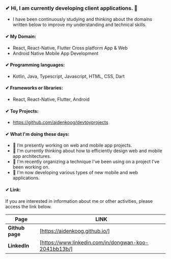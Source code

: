 ### ✔ Hi, I am currently developing client applications. 👋

- I have been continuously studying and thinking about the domains written below to improve my understanding and technical skills.


#### ✔ My Domain:

  - React, React-Native, Flutter Cross platform App & Web
  - Android Native Mobile App Development


#### ✔ Programming languages:

  - Kotlin, Java, Typescript, Javascript, HTML, CSS, Dart


#### ✔ Frameworks or libraries:

  - React, React-Native, Flutter, Android

#### ✔ Toy Projects:

  - https://github.com/aidenkoog/devtoyprojects


#### ✔ What I'm doing these days:

- 🔭 I’m presently working on web and mobile app projects.
- 🌱 I'm currently thinking about how to efficiently design web and mobile app architectures.
- 🔭 I'm recently organizing a technique I've been using on a project I've been working on.
- 🌱 I'm now developing various types of new mobile and web applications.
  

#### ✔ Link:

If you are interested in information about me or other activities, please access the link below.

| **Page**      | **LINK**                                     |
| ----------- | ---------------------------------------- |
| **Github page** | [https://aidenkoog.github.io/] |
| **LinkedIn** | [https://www.linkedin.com/in/dongwan-koo-2041bb13b/] |
